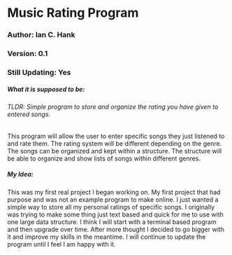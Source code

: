 # Music Rating Program

### Author: Ian C. Hank
### Version: 0.1
### Still Updating: Yes


##### What it is supposed to be:

###### TLDR: Simple program to store and organize the rating you have given to entered songs. 
This program will allow the user to enter specific songs they just listened to and rate them. The rating system will be different
depending on the genre. The songs can be organized and kept within a structure. The structure will be able to organize and show
lists of songs within different genres.  

##### My Idea:
This was my first real project I began working on. My first project that had purpose and was not an example program to make 
online. I just wanted a simple way to store all my personal ratings of specific songs. I originally was trying to make some
thing just text based and quick for me to use with one large data structure. I think I will start with a terminal based program
and then upgrade over time. After more thought I decided to go bigger with it and improve my skills in the meantime. I will 
continue to update the program until I feel I am happy with it. 

